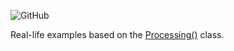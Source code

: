 
![GitHub](https://img.shields.io/github/license/NoOrientationProgramming/ProcessingExamples?style=plastic)
<!-- ![Lines of code](https://img.shields.io/tokei/lines/github/NoOrientationProgramming/ProcessingExamples?style=plastic) -->

Real-life examples based on the [Processing()](https://github.com/NoOrientationProgramming/ProcessingCore) class.
